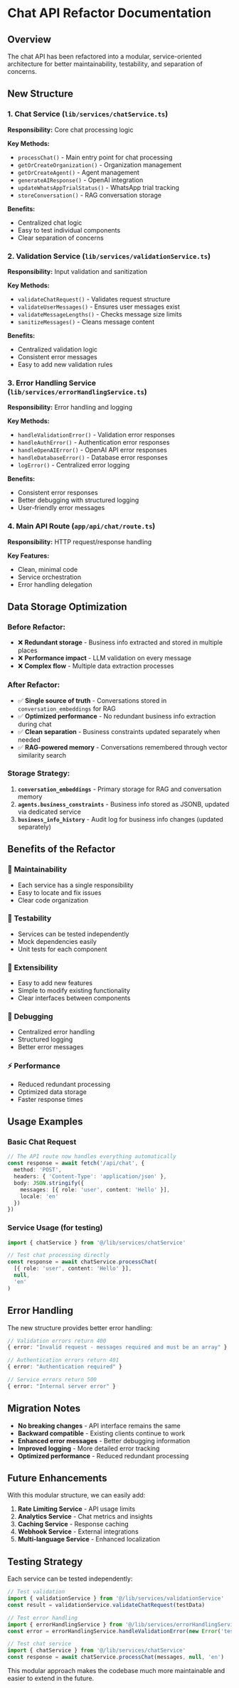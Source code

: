 # Chat API Refactor Documentation

## Overview

The chat API has been refactored into a modular, service-oriented architecture for better maintainability, testability, and separation of concerns.

## New Structure

### 1. **Chat Service** (`lib/services/chatService.ts`)
**Responsibility:** Core chat processing logic

**Key Methods:**
- `processChat()` - Main entry point for chat processing
- `getOrCreateOrganization()` - Organization management
- `getOrCreateAgent()` - Agent management
- `generateAIResponse()` - OpenAI integration
- `updateWhatsAppTrialStatus()` - WhatsApp trial tracking
- `storeConversation()` - RAG conversation storage

**Benefits:**
- Centralized chat logic
- Easy to test individual components
- Clear separation of concerns

### 2. **Validation Service** (`lib/services/validationService.ts`)
**Responsibility:** Input validation and sanitization

**Key Methods:**
- `validateChatRequest()` - Validates request structure
- `validateUserMessages()` - Ensures user messages exist
- `validateMessageLengths()` - Checks message size limits
- `sanitizeMessages()` - Cleans message content

**Benefits:**
- Centralized validation logic
- Consistent error messages
- Easy to add new validation rules

### 3. **Error Handling Service** (`lib/services/errorHandlingService.ts`)
**Responsibility:** Error handling and logging

**Key Methods:**
- `handleValidationError()` - Validation error responses
- `handleAuthError()` - Authentication error responses
- `handleOpenAIError()` - OpenAI API error responses
- `handleDatabaseError()` - Database error responses
- `logError()` - Centralized error logging

**Benefits:**
- Consistent error responses
- Better debugging with structured logging
- User-friendly error messages

### 4. **Main API Route** (`app/api/chat/route.ts`)
**Responsibility:** HTTP request/response handling

**Key Features:**
- Clean, minimal code
- Service orchestration
- Error handling delegation

## Data Storage Optimization

### **Before Refactor:**
- ❌ **Redundant storage** - Business info extracted and stored in multiple places
- ❌ **Performance impact** - LLM validation on every message
- ❌ **Complex flow** - Multiple data extraction processes

### **After Refactor:**
- ✅ **Single source of truth** - Conversations stored in `conversation_embeddings` for RAG
- ✅ **Optimized performance** - No redundant business info extraction during chat
- ✅ **Clean separation** - Business constraints updated separately when needed
- ✅ **RAG-powered memory** - Conversations remembered through vector similarity search

### **Storage Strategy:**
1. **`conversation_embeddings`** - Primary storage for RAG and conversation memory
2. **`agents.business_constraints`** - Business info stored as JSONB, updated via dedicated service
3. **`business_info_history`** - Audit log for business info changes (updated separately)

## Benefits of the Refactor

### 🧹 **Maintainability**
- Each service has a single responsibility
- Easy to locate and fix issues
- Clear code organization

### 🧪 **Testability**
- Services can be tested independently
- Mock dependencies easily
- Unit tests for each component

### 🔧 **Extensibility**
- Easy to add new features
- Simple to modify existing functionality
- Clear interfaces between components

### 🐛 **Debugging**
- Centralized error handling
- Structured logging
- Better error messages

### ⚡ **Performance**
- Reduced redundant processing
- Optimized data storage
- Faster response times

## Usage Examples

### Basic Chat Request
```typescript
// The API route now handles everything automatically
const response = await fetch('/api/chat', {
  method: 'POST',
  headers: { 'Content-Type': 'application/json' },
  body: JSON.stringify({
    messages: [{ role: 'user', content: 'Hello' }],
    locale: 'en'
  })
})
```

### Service Usage (for testing)
```typescript
import { chatService } from '@/lib/services/chatService'

// Test chat processing directly
const response = await chatService.processChat(
  [{ role: 'user', content: 'Hello' }],
  null,
  'en'
)
```

## Error Handling

The new structure provides better error handling:

```typescript
// Validation errors return 400
{ error: "Invalid request - messages required and must be an array" }

// Authentication errors return 401
{ error: "Authentication required" }

// Service errors return 500
{ error: "Internal server error" }
```

## Migration Notes

- **No breaking changes** - API interface remains the same
- **Backward compatible** - Existing clients continue to work
- **Enhanced error messages** - Better debugging information
- **Improved logging** - More detailed error tracking
- **Optimized performance** - Reduced redundant processing

## Future Enhancements

With this modular structure, we can easily add:

1. **Rate Limiting Service** - API usage limits
2. **Analytics Service** - Chat metrics and insights
3. **Caching Service** - Response caching
4. **Webhook Service** - External integrations
5. **Multi-language Service** - Enhanced localization

## Testing Strategy

Each service can be tested independently:

```typescript
// Test validation
import { validationService } from '@/lib/services/validationService'
const result = validationService.validateChatRequest(testData)

// Test error handling
import { errorHandlingService } from '@/lib/services/errorHandlingService'
const error = errorHandlingService.handleValidationError(new Error('test'))

// Test chat service
import { chatService } from '@/lib/services/chatService'
const response = await chatService.processChat(messages, null, 'en')
```

This modular approach makes the codebase much more maintainable and easier to extend in the future. 